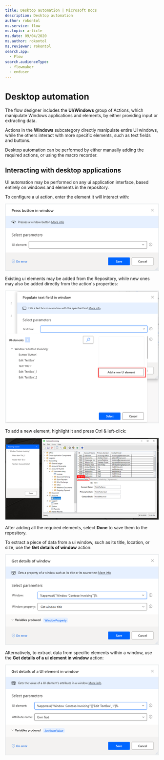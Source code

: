 ```yaml
---
title: Desktop automation | Microsoft Docs
description: Desktop automation
author: rokontol
ms.service: flow
ms.topic: article
ms.date: 09/04/2020
ms.author: rokontol
ms.reviewer: rokontol
search.app: 
  - Flow
search.audienceType: 
  - flowmaker
  - enduser
---
```


# Desktop automation

The flow designer includes the **UI/Windows** group of Actions, which manipulate Windows applications and elements, by either providing input or extracting data.

Actions in the **Windows** subcategory directly manipulate entire UI windows, while the others interact with more specific elements, such as text fields and buttons.

Desktop automation can be performed by either manually adding the required actions, or using the macro recorder.

## Interacting with desktop applications

UI automation may be performed on any ui application interface, based entirely on windows and elements in the repository.

To configure a ui action, enter the element it will interact with:

![Press button in window action](.\media\desktop-automation\press-button-in-window-action.png)

Existing ui elements may be added from the Repository, while new ones may also be added directly from the action's properties:

![Adding new elements through a UI action](.\media\desktop-automation\adding-new-elements-through-a-ui-action.png)

To add a new element, highlight it and press Ctrl & left-click:

![Capturing new ui elements](.\media\desktop-automation\capturing-new-ui-elements.png)

After adding all the required elements, select **Done** to save them to the repository.

To extract a piece of data from a ui window, such as its title, location, or size, use the **Get details of window** action:

![Get details of window action](.\media\desktop-automation\get-details-of-window-action.png)

Alternatively, to extract data from specific elements within a window, use the **Get details of a ui element in window** action:

![Get details of a UI element in window action](.\media\desktop-automation\get-details-of-a-ui-element-in-window.png)

